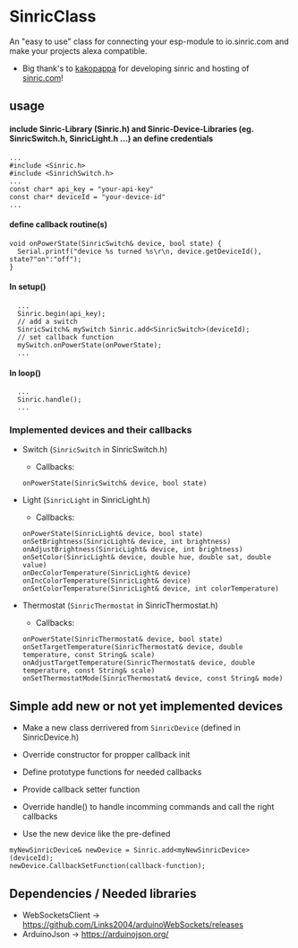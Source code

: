# SinricClass

An "easy to use" class for connecting your esp-module to io.sinric.com and make your projects alexa compatible.
- Big thank's to [kakopappa](https://github.com/kakopappa/sinric) for developing sinric and hosting of [sinric.com](https://sinric.com)!

## usage
#### include Sinric-Library (Sinric.h) and Sinric-Device-Libraries (eg. SinricSwitch.h, SinricLight.h ...) an define credentials

```
...
#include <Sinric.h>
#include <SinrichSwitch.h>
...
const char* api_key = "your-api-key"
const char* deviceId = "your-device-id"
...
```
#### define callback routine(s)
```
void onPowerState(SinricSwitch& device, bool state) {
  Serial.printf("device %s turned %s\r\n, device.getDeviceId(), state?"on":"off");
}
```
#### In setup()
```
  ...
  Sinric.begin(api_key);
  // add a switch
  SinricSwitch& mySwitch Sinric.add<SinricSwitch>(deviceId);
  // set callback function
  mySwitch.onPowerState(onPowerState);
  ...
```

#### In loop()
```
  ...
  Sinric.handle();
  ...
```
### Implemented devices and their callbacks
- Switch (```SinricSwitch``` in SinricSwitch.h)
  - Callbacks:
  ```
  onPowerState(SinricSwitch& device, bool state)
  ```

- Light (```SinricLight``` in SinricLight.h)
  - Callbacks:
  ```
  onPowerState(SinricLight& device, bool state)
  onSetBrightness(SinricLight& device, int brightness)
  onAdjustBrightness(SinricLight& device, int brightness)
  onSetColor(SinricLight& device, double hue, double sat, double value)
  onDecColorTemperature(SinricLight& device)
  onIncColorTemperature(SinricLight& device)
  onSetColorTemperature(SinricLight& device, int colorTemperature)
  ```

- Thermostat (```SinricThermostat``` in SinricThermostat.h)
  - Callbacks:
  ```
  onPowerState(SinricThermostat& device, bool state)
  onSetTargetTemperature(SinricThermostat& device, double temperature, const String& scale)
  onAdjustTargetTemperature(SinricThermostat& device, double temperature, const String& scale)
  onSetThermostatMode(SinricThermostat& device, const String& mode)
  ```

## Simple add new or not yet implemented devices
- Make a new class derrivered from ```SinricDevice``` (defined in SinricDevice.h)
- Override constructor for propper callback init
- Define prototype functions for needed callbacks
- Provide callback setter function
- Override handle() to handle incomming commands and call the right callbacks

- Use the new device like the pre-defined
```
myNewSinricDevice& newDevice = Sinric.add<myNewSinricDevice>(deviceId);
newDevice.CallbackSetFunction(callback-function);
```

## Dependencies / Needed libraries
- WebSocketsClient -> https://github.com/Links2004/arduinoWebSockets/releases
- ArduinoJson -> https://arduinojson.org/

